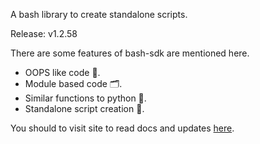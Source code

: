 A bash library to create standalone scripts.

Release: v1.2.58

There are some features of bash-sdk are mentioned here.
* OOPS like code 💎.
* Module based code 🗂️.
* Similar functions to python 🐍.
* Standalone script creation 📔.

You should to visit site to read docs and updates
[here](https://ourcodebase.gitlab.io/bashsdk-docs/).
